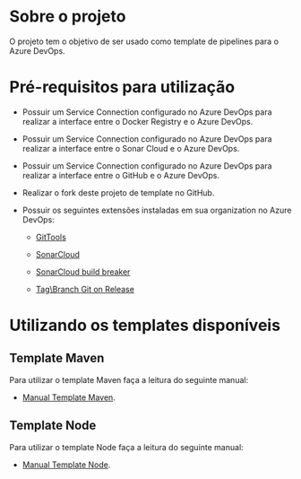 # Sobre o projeto
O projeto tem o objetivo de ser usado como template de pipelines para o Azure DevOps.

# Pré-requisitos para utilização
* Possuir um Service Connection configurado no Azure DevOps para realizar a interface entre o Docker Registry e o Azure DevOps.

* Possuir um Service Connection configurado no Azure DevOps para realizar a interface entre o Sonar Cloud e o Azure DevOps.

* Possuir um Service Connection configurado no Azure DevOps para realizar a interface entre o GitHub e o Azure DevOps.

* Realizar o fork deste projeto de template no GitHub.

* Possuir os seguintes extensões instaladas em sua organization no Azure DevOps:

  * [GitTools](https://marketplace.visualstudio.com/items?itemName=gittools.gittools)

  * [SonarCloud](https://marketplace.visualstudio.com/items?itemName=SonarSource.sonarcloud)

  * [SonarCloud build breaker](https://marketplace.visualstudio.com/items?itemName=SimondeLang.sonarcloud-buildbreaker)

  * [Tag\Branch Git on Release](https://marketplace.visualstudio.com/items?itemName=jabbera.git-tag-on-release-task)


# Utilizando os templates disponíveis
## Template Maven
Para utilizar o template Maven faça a leitura do seguinte manual:
* [Manual Template Maven](./maven/manual-maven.md).

## Template Node
Para utilizar o template Node faça a leitura do seguinte manual:
* [Manual Template Node](./node/manual-node.md).
